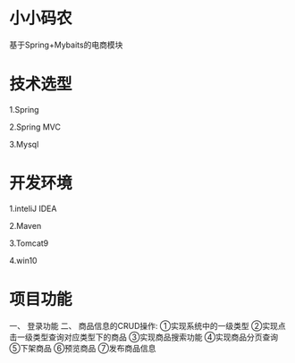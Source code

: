 # 小小码农
基于Spring+Mybaits的电商模块
# 技术选型
1.Spring

2.Spring MVC

3.Mysql
# 开发环境
1.inteliJ IDEA

2.Maven

3.Tomcat9

4.win10
# 项目功能
一、
登录功能
二、
商品信息的CRUD操作:
①实现系统中的一级类型
②实现点击一级类型查询对应类型下的商品
③实现商品搜索功能
④实现商品分页查询
⑤下架商品
⑥预览商品
⑦发布商品信息
